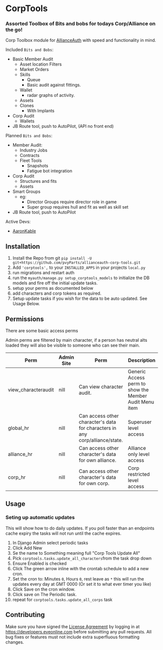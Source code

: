 # CorpTools
### Assorted Toolbox of Bits and bobs for todays Corp/Alliance on the go!

Corp Toolbox module for [AllianceAuth](https://gitlab.com/allianceauth/allianceauth) with speed and functionality in mind. 

Included `Bits and Bobs`:
 * Basic Member Audit
   * Asset location Filters
   * Market Orders
   * Skills
     * Queue
     * Basic audit against fittings.
   * Wallet
     * radar graphs of activity.
   * Assets
   * Clones
     * With Implants
 * Corp Audit
   * Wallets
 * JB Route tool, push to AutoPilot, (API no front end)

Planned `Bits and Bobs`:
 * Member Audit:
   * Industry Jobs
   * Contracts
   * Fleet Tools
     * Snapshots
     * Fatigue bot integration
 * Corp Audit
   * Structures and fits
   * Assets
 * Smart Groups
   * eg:
     * Director Groups require director role in game
     * Super group requires hull and fit as well as skill set
 * JB Route tool, push to AutoPilot

Active Devs:
 * [AaronKable](https://github.com/pvyParts)
 
## Installation
 1. Install the Repo from git `pip install -U git+https://github.com/pvyParts/allianceauth-corp-tools.git`
 2. Add `'corptools',` to your `INSTALLED_APPS` in your projects `local.py`
 3. run migrations and restart auth
 4. run the `myauth/manage.py setup_corptools_models` to initialize the DB models and fire off the initial update tasks.
 5. setup your perms as documented below
 6. add characters and corp tokens as required.
 7. Setup update tasks if you wish for the data to be auto updated. See Usage Below.

## Permissions
There are some basic access perms

Admin perms are filtered by main character, if a person has neutral alts loaded they will also be visible to someone who can see their main.

 Perm | Admin Site	 | Perm | Description
 --- | --- | --- | ---
view_characteraudit | nill | Can view character audit. | Generic Access perm to show the Member Audit Menu item
global_hr | nill | Can access other character's data for characters in any corp/alliance/state. | Superuser level access
alliance_hr | nill | Can access other character's data for own alliance. | Alliance only level access
corp_hr | nill | Can access other character's data for own corp. | Corp restricted level access


## Usage
### Seting up automatic updates
This will show how to do daily updates. If you poll faster than an endpoints cache expiry the tasks will not run until the cache expires.

1. In Django Admin select periodic tasks
2. Click Add New
3. Se the name to Something meaning full "Corp Tools Update All"
4. Pick `corptools.tasks.update_all_characters`from the task drop down
5. Ensure Enabled is checked
6. Click The green arrow inline with the crontab schedule to add a new cron.
6. Set the cron to: Minutes `0`, Hours `0`, rest leave as `*` this will run the updates every day at GMT 0000 (Or set it to what ever timer you like)
7. Click Save on the cron window.
8. Click save on The Periodic task.
9. repeat for `corptools.tasks.update_all_corps` task

## Contributing
Make sure you have signed the [License Agreement](https://developers.eveonline.com/resource/license-agreement) by logging in at https://developers.eveonline.com before submitting any pull requests. All bug fixes or features must not include extra superfluous formatting changes.
